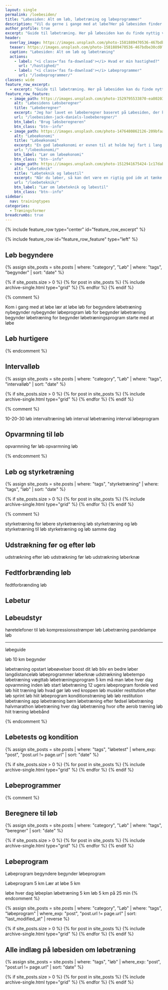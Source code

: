 ```yaml
---
layout: single
permalink: /loebesiden/
title: "Løbesiden: Alt om løb, løbetræning og løbeprogrammer"
description: "Vil du gerne i gange med at løbe?Her på løbesiden finder du nyttig viden om løbetræning og løbeprogrammer til 5 km, 10 km, halvmaraton og maraton."
author_profile: true
excerpt: "Guide til løbetræning. Her på løbesiden kan du finde nyttig viden om løb til 5 km, 10 km, halvmaraton og maraton. Vælg et effektivt løbeprogram. Lær om pulstræning, intervalløb og intervaltræning."
header:
  overlay_image: https://images.unsplash.com/photo-1581889470536-467bdbe30cd0?ixlib=rb-1.2.1&ixid=eyJhcHBfaWQiOjEyMDd9&auto=format&fit=crop&height=630&w=1200&q=10
  teaser: https://images.unsplash.com/photo-1581889470536-467bdbe30cd0?ixlib=rb-1.2.1&ixid=eyJhcHBfaWQiOjEyMDd9&auto=format&fit=crop&height=300&w=400&q=10
  caption: "Løbesiden: Alt om løb og løbetræning"
  actions:
    - label: "<i class='fas fa-download'></i> Hvad er min hastighed?"
      url: "/hastighed/"
    - label: "<i class='fas fa-download'></i> Løbeprogrammer"
      url: "/loebeprogrammer/"
classes: wide
feature_row_excerpt:
  - excerpt: "Guide til løbetræning. Her på løbesiden kan du finde nyttig viden om løb til [5 km](/loebeprogram-5km/), [10 km](/loebeprogram-10km/), [halvmaraton](/loebeprogram-halvmaraton-21km/) og [maraton](/loebeprogram-maraton-42km/). Vælg et effektivt [løbeprogram](/loebeprogrammer/). Lær om [pulstræning](/pulstraening/), [intervalløb og intervaltræning](/intervallob-intervaltraening/)."
feature_row_feature:
  - image_path: https://images.unsplash.com/photo-1529795533870-ea8020391255?ixlib=rb-1.2.1&ixid=eyJhcHBfaWQiOjEyMDd9&auto=format&fit=crop&height=300&w=400&q=10
    alt: "Løbesidens Løbsberegner"
    title: "Løbeberegner"
    excerpt: "Jeg har lavet en løbeberegner baseret på Løbesiden, der kan beregne dit træningstempo og konkurrencetider ud fra Jack Daniels Running Formula. Jeg har også beskrevet forskellige træningsmetoder."
    url: "/loebesiden-jack-daniels-loebeberegner/"
    btn_label: "Brug løbsberegneren"
    btn_class: "btn--info"
  - image_path: https://images.unsplash.com/photo-1476480862126-209bfaa8edc8?ixlib=rb-1.2.1&ixid=eyJhcHBfaWQiOjEyMDd9&auto=format&fit=crop&height=300&w=400&q=10
    alt: "Løbeøkonomi"
    title: "Løbeøkonomi"
    excerpt: "En god løbeøkonomi er evnen til at holde høj fart i lang tid ved et minimalt energiforbrug, men hvordan beregner man løbeøkonomien?"
    url: "/lobeokonomi/"
    btn_label: "Lær om løbeøkonomi"
    btn_class: "btn--info"
  - image_path: https://images.unsplash.com/photo-1512941675424-1c17dabfdddc?ixlib=rb-1.2.1&ixid=eyJhcHBfaWQiOjEyMDd9&auto=format&fit=crop&height=300&w=400&q=10
    alt: "Løbeteknik"
    title: "Løbeteknik og løbestil"
    excerpt: "Når du løber, så kan det være en rigtig god ide at tænke over din løbeteknik og løbestil. Jeg kigger her på, hvilke elementer i din løbestil, du kan arbejde med, hvis du vil forbedre din teknik, når du løber."
    url: "/loebeteknik/"
    btn_label: "Lær om løbeteknik og løbestil"
    btn_class: "btn--info"
sidebar:
  nav: trainingtypes
categories:
  - Træningsformer
breadcrumbs: true
---
```


{% include feature_row type="center" id="feature_row_excerpt" %}

{% include feature_row id="feature_row_feature" type="left" %}

## Løb begyndere

{% assign site_posts = site.posts | where: "category", "Løb" | where: "tags", "begynder" | sort: "date" %}

<div class="feature__wrapper">

{% if site_posts.size > 0 %}
  {% for post in site_posts %}
    {% include archive-single.html type="grid" %}
  {% endfor %}
{% endif %}

</div>

{% comment %}

Kom i gang med at løbe
lær at løbe
løb for begyndere
løbetræning nybegynder
nybegynder løbeprogram
løb for begynder
løbetræning begynder
løbetræning for begynder
løbetræningsprogram
starte med at løbe

## Løb hurtigere

{% endcomment %}

## Intervalløb

{% assign site_posts = site.posts | where: "category", "Løb" | where: "tags", "intervalløb" | sort: "date" %}

<div class="feature__wrapper">

{% if site_posts.size > 0 %}
  {% for post in site_posts %}
    {% include archive-single.html type="grid" %}
  {% endfor %}
{% endif %}

</div>

{% comment %}

10-20-30 løb
intervaltræning løb
interval løbetræning
interval løbeprogram

## Opvarmning til løb

opvarmning før løb
opvarmning løb

{% endcomment %}

## Løb og styrketræning

{% assign site_posts = site.posts | where: "tags", "styrketræning" | where: "tags", "løb" | sort: "date" %}

<div class="feature__wrapper">

{% if site_posts.size > 0 %}
  {% for post in site_posts %}
    {% include archive-single.html type="grid" %}
  {% endfor %}
{% endif %}

</div>

{% comment %}

styrketræning for løbere
styrketræning løb
styrketræning og løb
styrketræning til løb
styrketræning og løb samme dag

## Udstrækning før og efter løb

udstrækning efter løb
udstrækning før løb
udstrækning løberknæ

## Fedtforbrænding løb

fedtforbrænding løb

## Løbetur

## Løbeudstyr

høretelefoner til løb
kompressionsstrømper løb
Løbetræning
pandelampe løb

***

løbeguide

løb 10 km begynder

løbetræning opstart
løbeøvelser
boost dit løb
bliv en bedre løber
langdistanceløb
løbeprogrammer
løberknæ udstrækning
løbetempo
løbetræning vægttab
løbetræningsprogram 5 km
må man løbe hver dag
opvarmning inden løb
start løbetræning
12 ugers løbeprogram
fordele ved løb
hiit træning løb
hvad gør løb ved kroppen
løb muskler
restitution efter løb
sprint løb
hiit løbeprogram
konditionstræning løb
løb restitution
løbetræning app
løbetræning børn
løbetræning efter fødsel
løbetræning halvmarathon
løbetræning hver dag
løbetræning hvor ofte
aerob træning løb
hiit træning løbebånd

{% endcomment %}

## Løbetests og kondition

{% assign site_posts = site.posts | where: "tags", "løbetest" | where_exp: "post", "post.url != page.url" | sort: "date" %}

<div class="feature__wrapper">

{% if site_posts.size > 0 %}
  {% for post in site_posts %}
    {% include archive-single.html type="grid" %}
  {% endfor %}
{% endif %}

</div>

## Løbeprogrammer

{% comment %}

## Beregnere til løb

{% assign site_posts = site.posts | where: "category", "Løb" | where: "tags", "beregner" | sort: "date" %}

<div class="feature__wrapper">

{% if site_posts.size > 0 %}
  {% for post in site_posts %}
    {% include archive-single.html type="grid" %}
  {% endfor %}
{% endif %}

</div>

## Løbeprogram

Løbeprogram begyndere
begynder løbeprogram

Løbeprogram 5 km
Lær at løbe 5 km

løbe hver dag
løbeplan
løbetræning 5 km
løb 5 km på 25 min
{% endcomment %}

<div class="feature__wrapper">

{% assign site_posts = site.posts | where: "category", "Løb" | where: "tags", "løbeprogram" | where_exp: "post", "post.url != page.url" | sort: "last_modified_at" | reverse %}

{% if site_posts.size > 0 %}
  {% for post in site_posts %}
    {% include archive-single.html type="grid" %}
  {% endfor %}
{% endif %}

</div>

## Alle indlæg på løbesiden om løbetræning

{% assign site_posts = site.posts | where: "tags", "løb" | where_exp: "post", "post.url != page.url" | sort: "date" %}

<div class="feature__wrapper">

{% if site_posts.size > 0 %}
  {% for post in site_posts %}
    {% include archive-single.html type="grid" %}
  {% endfor %}
{% endif %}

</div>

